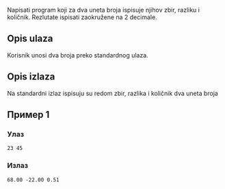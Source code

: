Napisati program koji za dva uneta broja ispisuje njihov zbir, razliku i količnik. Rezlutate ispisati zaokružene na 2 decimale.

## Opis ulaza

Korisnik unosi dva broja preko standardnog ulaza.

## Opis izlaza

Na standardni izlaz ispisuju su redom zbir, razlika i količnik dva uneta broja


## Пример 1

### Улаз

~~~
23 45
~~~

### Излаз

~~~
68.00 -22.00 0.51
~~~
